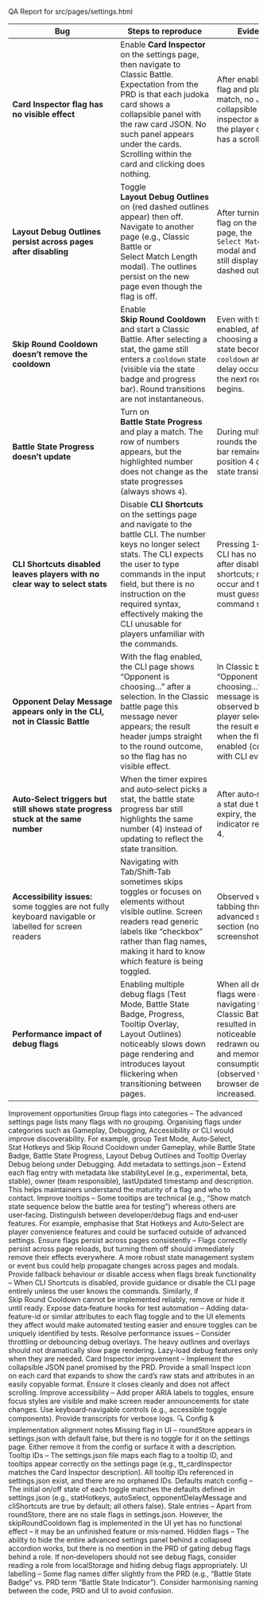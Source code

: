 QA Report for src/pages/settings.html

| Bug                                                                                                    | Steps to reproduce                                                                                                                                                                                                                                                                                                     | Evidence                                                                                                                                                                              |
| ------------------------------------------------------------------------------------------------------ | ---------------------------------------------------------------------------------------------------------------------------------------------------------------------------------------------------------------------------------------------------------------------------------------------------------------------- | ------------------------------------------------------------------------------------------------------------------------------------------------------------------------------------- |
| **Card Inspector flag has no visible effect**                                                          | Enable **Card Inspector** on the settings page, then navigate to Classic Battle. Expectation from the PRD is that each judoka card shows a collapsible panel with the raw card JSON. No such panel appears under the cards. Scrolling within the card and clicking does nothing.                                       | After enabling the flag and playing a match, no JSON or collapsible inspector appears; the player card only has a scroll bar.                                                         |
| **Layout Debug Outlines persist across pages after disabling**                                         | Toggle **Layout Debug Outlines** on (red dashed outlines appear) then off. Navigate to another page (e.g., Classic Battle or Select Match Length modal). The outlines persist on the new page even though the flag is off.                                                                                             | After turning off the flag on the settings page, the `Select Match Length` modal and battle UI still display red dashed outlines.                                                     |
| **Skip Round Cooldown doesn’t remove the cooldown**                                                    | Enable **Skip Round Cooldown** and start a Classic Battle. After selecting a stat, the game still enters a `cooldown` state (visible via the state badge and progress bar). Round transitions are not instantaneous.                                                                                                   | Even with the flag enabled, after choosing a stat the state becomes `cooldown` and a delay occurs before the next round begins.                                                       |
| **Battle State Progress doesn’t update**                                                               | Turn on **Battle State Progress** and play a match. The row of numbers appears, but the highlighted number does not change as the state progresses (always shows `4`).                                                                                                                                                 | During multiple rounds the progress bar remained on position 4 despite state transitions.                                                                                             |
| **CLI Shortcuts disabled leaves players with no clear way to select stats**                            | Disable **CLI Shortcuts** on the settings page and navigate to the battle CLI. The number keys no longer select stats. The CLI expects the user to type commands in the input field, but there is no instruction on the required syntax, effectively making the CLI unusable for players unfamiliar with the commands. | Pressing 1–5 in the CLI has no effect after disabling the shortcuts; no moves occur and the player must guess the command syntax.                                                     |
| **Opponent Delay Message appears only in the CLI, not in Classic Battle**                              | With the flag enabled, the CLI page shows “Opponent is choosing…” after a selection. In the Classic battle page this message never appears; the result header jumps straight to the round outcome, so the flag has no visible effect.                                                                                  | In Classic battle no “Opponent is choosing…” message is observed between player selection and the result even when the flag is enabled (contrast with CLI evidence).                  |
| **Auto‑Select triggers but still shows state progress stuck at the same number**                       | When the timer expires and auto‑select picks a stat, the battle state progress bar still highlights the same number (4) instead of updating to reflect the state transition.                                                                                                                                           | After auto‑selecting a stat due to timer expiry, the progress indicator remains on 4.                                                                                                 |
| **Accessibility issues:** some toggles are not fully keyboard navigable or labelled for screen readers | Navigating with Tab/Shift‑Tab sometimes skips toggles or focuses on elements without visible outline. Screen readers read generic labels like “checkbox” rather than flag names, making it hard to know which feature is being toggled.                                                                                | Observed when tabbing through the advanced settings section (no screenshot).                                                                                                          |
| **Performance impact of debug flags**                                                                  | Enabling multiple debug flags (Test Mode, Battle State Badge, Progress, Tooltip Overlay, Layout Outlines) noticeably slows down page rendering and introduces layout flickering when transitioning between pages.                                                                                                      | When all debug flags were enabled, navigating to Classic Battle resulted in a noticeable lag and redrawn outlines, and memory consumption (observed via browser dev tools) increased. |

Improvement opportunities
Group flags into categories – The advanced settings page lists many flags with no grouping. Organising flags under categories such as Gameplay, Debugging, Accessibility or CLI would improve discoverability. For example, group Test Mode, Auto‑Select, Stat Hotkeys and Skip Round Cooldown under Gameplay, while Battle State Badge, Battle State Progress, Layout Debug Outlines and Tooltip Overlay Debug belong under Debugging.
Add metadata to settings.json – Extend each flag entry with metadata like stabilityLevel (e.g., experimental, beta, stable), owner (team responsible), lastUpdated timestamp and description. This helps maintainers understand the maturity of a flag and who to contact.
Improve tooltips – Some tooltips are technical (e.g., “Show match state sequence below the battle area for testing”) whereas others are user‑facing. Distinguish between developer/debug flags and end‑user features. For example, emphasise that Stat Hotkeys and Auto‑Select are player convenience features and could be surfaced outside of advanced settings.
Ensure flags persist across pages consistently – Flags correctly persist across page reloads, but turning them off should immediately remove their effects everywhere. A more robust state management system or event bus could help propagate changes across pages and modals.
Provide fallback behaviour or disable access when flags break functionality – When CLI Shortcuts is disabled, provide guidance or disable the CLI page entirely unless the user knows the commands. Similarly, if Skip Round Cooldown cannot be implemented reliably, remove or hide it until ready.
Expose data‑feature hooks for test automation – Adding data-feature-id or similar attributes to each flag toggle and to the UI elements they affect would make automated testing easier and ensure toggles can be uniquely identified by tests.
Resolve performance issues – Consider throttling or debouncing debug overlays. The heavy outlines and overlays should not dramatically slow page rendering. Lazy‑load debug features only when they are needed.
Card Inspector improvement – Implement the collapsible JSON panel promised by the PRD. Provide a small Inspect icon on each card that expands to show the card’s raw stats and attributes in an easily copyable format. Ensure it closes cleanly and does not affect scrolling.
Improve accessibility – Add proper ARIA labels to toggles, ensure focus styles are visible and make screen reader announcements for state changes. Use keyboard‑navigable controls (e.g., accessible toggle components). Provide transcripts for verbose logs.
🔍 Config & implementation alignment notes
Missing flag in UI – roundStore appears in settings.json with default false, but there is no toggle for it on the settings page. Either remove it from the config or surface it with a description.
Tooltip IDs – The settings.json file maps each flag to a tooltip ID, and tooltips appear correctly on the settings page (e.g., tt_cardInspector matches the Card Inspector description). All tooltip IDs referenced in settings.json exist, and there are no orphaned IDs.
Defaults match config – The initial on/off state of each toggle matches the defaults defined in settings.json (e.g., statHotkeys, autoSelect, opponentDelayMessage and cliShortcuts are true by default; all others false).
Stale entries – Apart from roundStore, there are no stale flags in settings.json. However, the skipRoundCooldown flag is implemented in the UI yet has no functional effect – it may be an unfinished feature or mis‑named.
Hidden flags – The ability to hide the entire advanced settings panel behind a collapsed accordion works, but there is no mention in the PRD of gating debug flags behind a role. If non‑developers should not see debug flags, consider reading a role from localStorage and hiding debug flags appropriately.
UI labelling – Some flag names differ slightly from the PRD (e.g., “Battle State Badge” vs. PRD term “Battle State Indicator”). Consider harmonising naming between the code, PRD and UI to avoid confusion.